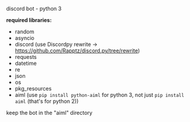 discord bot - python 3

**required libraries:**
* random
* asyncio
* discord (use Discordpy rewrite -> https://github.com/Rapptz/discord.py/tree/rewrite)
* requests
* datetime
* re
* json
* os
* pkg_resources
* aiml (use `pip install python-aiml` for python 3, not just `pip install aiml` (that's for python 2))

keep the bot in the "aiml" directory

